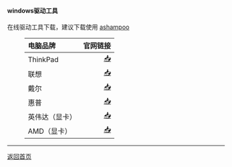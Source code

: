 #### windows驱动工具
<html>
<head>
<meta charset='UTF-8'><meta name='viewport' content='width=device-width initial-scale=1'>
</head>
<body><p>在线驱动工具下载，建议下载使用 <a href='https://www.ashampoo.com/zh-cn/dld/0095/driver-updater'>ashampoo</a></p>
<figure><table>
<thead>
<tr><th style='text-align:left;' >电脑品牌</th><th style='text-align:right;' >官网链接</th></tr></thead>
<tbody><tr><td style='text-align:left;' >ThinkPad</td><td style='text-align:right;' ><a href='https://think.lenovo.com.cn/support/driver/mainpage.aspx#ThinkPad?from=newthink'>📥</a></td></tr><tr><td style='text-align:left;' >联想</td><td style='text-align:right;' ><a href='https://newsupport.lenovo.com.cn/driveDownloads_index.html?v=f329f3f8565a725702cb32d0e83d970d'>📥</a></td></tr><tr><td style='text-align:left;' >戴尔</td><td style='text-align:right;' ><a href='https://www.dell.com/support/home/zh-cn?app=drivers'>📥</a></td></tr><tr><td style='text-align:left;' >惠普</td><td style='text-align:right;' ><a href='https://support.hp.com/cn-zh/drivers'>📥</a></td></tr><tr><td style='text-align:left;' >英伟达（显卡）</td><td style='text-align:right;' ><a href='https://www.nvidia.cn/Download/index.aspx?lang=cn'>📥</a></td></tr><tr><td style='text-align:left;' >AMD（显卡）</td><td style='text-align:right;' ><a href='https://www.amd.com/zh-hans/support'>📥</a></td></tr></tbody>
</table></figure>
<hr />
<p><u><a href='https://netlinkbuilder.github.io/storedownload/'>返回首页</a></u></p>
<p>&nbsp;</p>
</body>
</html>
